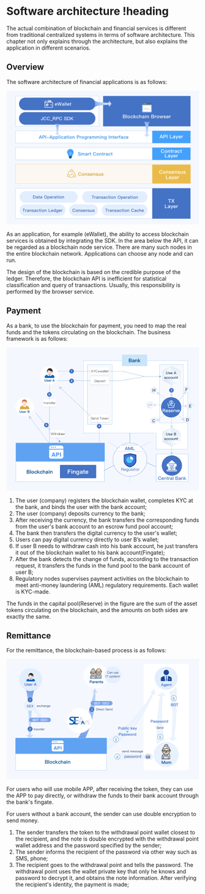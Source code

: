 # Software architecture !heading

The actual combination of blockchain and financial services is different from traditional centralized systems in terms of software architecture. This chapter not only explains through the architecture, but also explains the application in different scenarios.

## Overview

The software architecture of financial applications is as follows:

![local image](../Images/03_software_architecture.png)

As an application, for example (eWallet), the ability to access blockchain services is obtained by integrating the SDK. In the area below the API, it can be regarded as a blockchain node service. There are many such nodes in the entire blockchain network. Applications can choose any node and can run.

The design of the blockchain is based on the credible purpose of the ledger. Therefore, the blockchain API is inefficient for statistical classification and query of transactions. Usually, this responsibility is performed by the browser service.

## Payment

As a bank, to use the blockchain for payment, you need to map the real funds and the tokens circulating on the blockchain. The business framework is as follows:

![local image](../Images/04_payment_flow.png)

1. The user (company) registers the blockchain wallet, completes KYC at the bank, and binds the user with the bank account;
2. The user (company) deposits currency to the bank;
3. After receiving the currency, the bank transfers the corresponding funds from the user's bank account to an escrow fund pool account;
4. The bank then transfers the digital currency to the user's wallet;
5. Users can pay digital currency directly to user B’s wallet;
6. If user B needs to withdraw cash into his bank account, he just transfers it out of the blockchain wallet to his bank account(Fingate);
7. After the bank detects the change of funds, according to the transaction request, it transfers the funds in the fund pool to the bank account of user B;
8. Regulatory nodes supervises payment activities on the blockchain to meet anti-money laundering (AML) regulatory requirements. Each wallet is KYC-made.

The funds in the capital pool(Reserve) in the figure are the sum of the asset tokens circulating on the blockchain, and the amounts on both sides are exactly the same.

## Remittance

For the remittance, the blockchain-based process is as follows:

![local image](../Images/05_remittance_without_swift_flow.png)

For users who will use mobile APP, after receiving the token, they can use the APP to pay directly, or withdraw the funds to their bank account through the bank's fingate.

For users without a bank account, the sender can use double encryption to send money.

1. The sender transfers the token to the withdrawal point wallet closest to the recipient, and the note is double encrypted with the withdrawal point wallet address and the password specified by the sender;
1. The sender informs the recipient of the password via other way such as SMS, phone;
1. The recipient goes to the withdrawal point and tells the password. The withdrawal point uses the wallet private key that only he knows and password to decrypt it, and obtains the note information. After verifying the recipient's identity, the payment is made;
